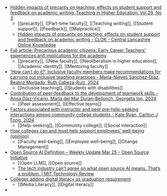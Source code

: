 - [Hidden impacts of precarity on teaching: effects on student support and feedback on academic writing: Teaching in Higher Education: Vol 29, No 3](https://www.tandfonline.com/doi/abs/10.1080/13562517.2023.2280258)
	- [[precarity]], [[Part-time faculty]], [[Teaching writing]], [[Student support]], [[Feedback]], [[Malpractice]]
	- [Hidden impacts of precarity on teaching: effects on student support and feedback on academic writing - CLOK - Central Lancashire Online Knowledge](https://clok.uclan.ac.uk/49601/)
- [Full article: Precarious academic citizens: Early Career Teachers' experiences and implications for the academy](https://www.tandfonline.com/doi/full/10.1080/13562517.2023.2298822)
	- [[precarity]], [[New faculty]], [[Neoliberalism in higher education]], [[Academic identity]], [[Mentoring faculty]]
- [‘How can I do it?’ Inclusive faculty members make recommendations for carrying out inclusive teaching practices - María-Nieves Sánchez-Díaz, Beatriz Morgado, Ruth Cabeza-Ruiz, 2024](https://journals.sagepub.com/doi/abs/10.1177/14697874241230456)
	- [[Inclusive teaching]], [[Students with disabilities]]
- [Contribution of peer-feedback to the development of teamwork skills - Anna Díaz-Vicario, Maria del Mar Duran-Bellonch, Georgeta Ion, 2024](https://journals.sagepub.com/doi/abs/10.1177/14697874241238758)
	- [[Peer assessment]], [[Effective teams]]
- [Factors associated with instructor and peer pre-help-seeking interactions among community college students - Kate Ryan, Carlton J Fong, 2024](https://journals.sagepub.com/doi/abs/10.1177/14697874241239522)
	- [[Help-seeking]], [[Community college]], [[Social interaction]]
- [How colleges can and must help support employees’ well-being (opinion)](https://www.insidehighered.com/opinion/career-advice/2024/03/13/how-colleges-can-and-must-help-support-employees-well-being?mc_cid=56a794a05a)
	- [[Faculty well-being]], [[Employee well-being]], [[Change Management]]
- [Open Source AI Definition – Weekly Update Mar 25 – Open Source Initiative](https://opensource.org/blog/open-source-ai-definition-weekly-update-mar-25)
	- [[Open LLM]], [[Open source]]
	- [The tech industry can’t agree on what open source AI means. That’s a problem. | MIT Technology Review](https://www.technologyreview.com/2024/03/25/1090111/tech-industry-open-source-ai-definition-problem/)
- [Colleges adding digital literacy as graduation requirement](https://www.insidehighered.com/news/tech-innovation/teaching-learning/2024/03/26/colleges-adding-digital-literacy-graduation)
	- [[Media Literacy]], [[Digital literacy]]
-
